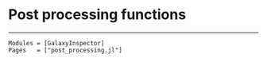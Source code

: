 # Post processing functions

---

```@autodocs
Modules = [GalaxyInspector]
Pages   = ["post_processing.jl"]
```
